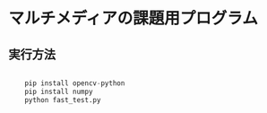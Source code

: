 # マルチメディアの課題用プログラム

## 実行方法
``` python

    pip install opencv-python
    pip install numpy
    python fast_test.py
    
```
